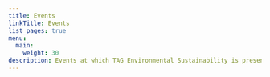 ```yaml
---
title: Events
linkTitle: Events
list_pages: true
menu:
  main:
    weight: 30
description: Events at which TAG Environmental Sustainability is present
---
```

